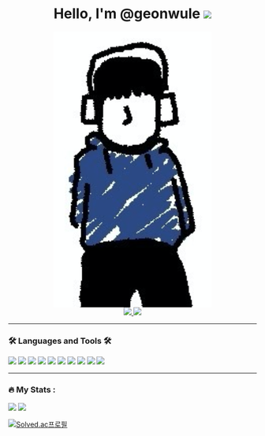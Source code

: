 

<div id="header" align="center">
 <h1>
    Hello, I'm @geonwule
    <img src="https://media.giphy.com/media/hvRJCLFzcasrR4ia7z/giphy.gif" width="30px"/>
  </h1>
  <!-- <a href="https://myoctocat.dev/@blackgirlbytes/octocat"> -->
  <img align="center" src="https://github.com/geonwule/geonwule/blob/main/icon/geon_long.png"/> 
  <!-- width=200  -->
</a>
  <div id="badges">
    <a href="https://geonwule.tistory.com/">
      <img src="https://img.shields.io/badge/Techblog-000000?style=for-the-badge&logo=tistory&logoColor=white"/>
    </a>
    <a href="mailto:geonwlee22@gmail.com">
      <img src="https://img.shields.io/badge/email-EA4335?style=for-the-badge&logo=gmail&logoColor=white&link=mailto:geonwlee22@gmail.com"/>
    </a>
  </div>
</div>
<div align="center">
</div>

---

### 🛠️ Languages and Tools 🛠️

<div>
<img src="https://img.shields.io/badge/-A8B9CC?style=for-the-badge&logo=c&logoColor=white"/>
<img src="https://img.shields.io/badge/-00599C?style=for-the-badge&logo=cplusplus&logoColor=white"/>
<img src="https://img.shields.io/badge/Django-092E20?style=for-the-badge&logo=Django&logoColor=white"/>
<img src="https://img.shields.io/badge/PostgreSQL-4169E1?style=for-the-badge&logo=postgresql&logoColor=white"/>

<img src="https://img.shields.io/badge/OpenGL-5586A4?style=for-the-badge&logo=OpenGL&logoColor=white"/>
<img src="https://img.shields.io/badge/Docker-2496ED?style=for-the-badge&logo=docker&logoColor=white"/>

<img src="https://img.shields.io/badge/git-F05032?style=for-the-badge&logo=git&logoColor=white"/>
<img src="https://img.shields.io/badge/github-181717?style=for-the-badge&logo=github&logoColor=white"/>
<img src="https://img.shields.io/badge/Notion-000000?style=for-the-badge&logo=notion&logoColor=white"/>
<img src="https://img.shields.io/badge/Figma-F24E1E?style=for-the-badge&logo=figma&logoColor=white"/>
</div>

---
### :fire: My Stats :
<p>
  <img height="170em" src="https://github-readme-stats-veggie-garden.vercel.app/api?username=geonwule&show_icons=true&include_all_commits=true&bg_color=30,e96443,904e95&title_color=fff&text_color=fff">
  <img height="170em"  src="https://github-readme-stats-veggie-garden.vercel.app/api/top-langs/?username=geonwule&layout=compact&bg_color=30,e96443,904e95&title_color=fff&text_color=fff">
</p> 

[![Solved.ac프로필](http://mazassumnida.wtf/api/v2/generate_badge?boj=gunoo22)](https://solved.ac/gunoo22)


<!--
https://www.d5br5.dev/blog/pro_tip/tech_stack_icon  // 기술스택 뱃지 활용법 블로그
<img src="https://img.shields.io/badge/@-00599C?style=flat&logo=@&logoColor=white"/> // 기술스택 뱃지 양식
-->


